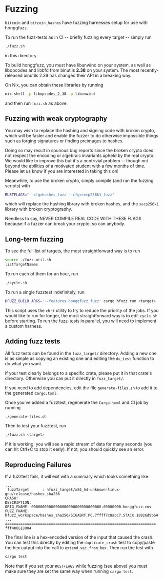# Fuzzing

`bitcoin` and `bitcoin_hashes` have fuzzing harnesses setup for use with
honggfuzz.

To run the fuzz-tests as in CI -- briefly fuzzing every target -- simply
run

```bash
./fuzz.sh
```

in this directory.

To build honggfuzz, you must have libunwind on your system, as well as
libopcodes and libbfd from binutils **2.38** on your system. The most
recently-released binutils 2.39 has changed their API in a breaking way.

On Nix, you can obtain these libraries by running

```bash
nix-shell -p libopcodes_2_38 -p libunwind
```

and then run `fuzz.sh` as above.

## Fuzzing with weak cryptography

You may wish to replace the hashing and signing code with broken crypto,
which will be faster and enable the fuzzer to do otherwise impossible
things such as forging signatures or finding preimages to hashes.

Doing so may result in spurious bug reports since the broken crypto does
not respect the encoding or algebraic invariants upheld by the real crypto. We
would like to improve this but it's a nontrivial problem -- though not
beyond the abilities of a motivated student with a few months of time.
Please let us know if you are interested in taking this on!

Meanwhile, to use the broken crypto, simply compile (and run the fuzzing
scripts) with

```bash
RUSTFLAGS="--cfg=hashes_fuzz --cfg=secp256k1_fuzz"
```

which will replace the hashing library with broken hashes, and the
`secp256k1` library with broken cryptography.

Needless to say, NEVER COMPILE REAL CODE WITH THESE FLAGS because if a
fuzzer can break your crypto, so can anybody.

## Long-term fuzzing

To see the full list of targets, the most straightforward way is to run

```bash
source ./fuzz-util.sh
listTargetNames
```

To run each of them for an hour, run

```bash
./cycle.sh
```

To run a single fuzztest indefinitely, run

```bash
HFUZZ_BUILD_ARGS='--features honggfuzz_fuzz' cargo hfuzz run <target>
```

This script uses the `chrt` utility to try to reduce the priority of the
jobs. If you would like to run for longer, the most straightforward way
is to edit `cycle.sh` before starting. To run the fuzz-tests in parallel,
you will need to implement a custom harness.

## Adding fuzz tests

All fuzz tests can be found in the `fuzz_target/` directory. Adding a new
one is as simple as copying an existing one and editing the `do_test`
function to do what you want.

If your test clearly belongs to a specific crate, please put it in that
crate's directory. Otherwise you can put it directly in `fuzz_target/`.

If you need to add dependencies, edit the file `generate-files.sh` to add
it to the generated `Cargo.toml`.

Once you've added a fuzztest, regenerate the `Cargo.toml` and CI job by
running

```bash
./generate-files.sh
```

Then to test your fuzztest, run

```bash
./fuzz.sh <target>
```

If it is working, you will see a rapid stream of data for many seconds
(you can hit Ctrl+C to stop it early). If not, you should quickly see
an error.

## Reproducing Failures

If a fuzztest fails, it will exit with a summary which looks something like

```text
...
 fuzzTarget      : hfuzz_target/x86_64-unknown-linux-gnu/release/hashes_sha256 
CRASH:
DESCRIPTION: 
ORIG_FNAME: 00000000000000000000000000000000.00000000.honggfuzz.cov
FUZZ_FNAME: hfuzz_workspace/hashes_sha256/SIGABRT.PC.7ffff7c8abc7.STACK.18826d9b64.CODE.-6.ADDR.0.INSTR.mov____%eax,%ebp.fuzz
...
=====================================================================
fff400610004
```

The final line is a hex-encoded version of the input that caused the crash. You
can test this directly by editing the `duplicate_crash` test to copy/paste the
hex output into the call to `extend_vec_from_hex`. Then run the test with

```bash
cargo test
```

Note that if you set your `RUSTFLAGS` while fuzzing (see above) you must make
sure they are set the same way when running `cargo test`.
